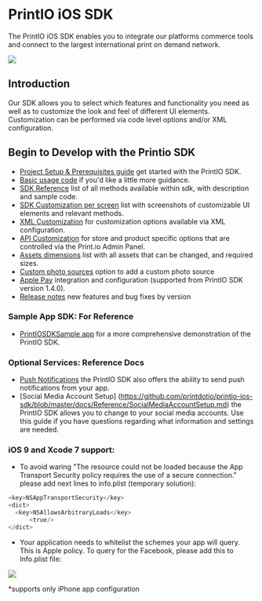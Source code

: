 PrintIO iOS SDK
===============

The PrintIO iOS SDK enables you to integrate our platforms commerce tools and connect to the largest international print on demand network.

![](https://dl.dropboxusercontent.com/u/19321066/printIO/printio_sdk_screens.png)

## Introduction

Our SDK allows you to select which features and functionality you need as well as to customize the look and feel of different UI elements. Customization can be performed via code level options and/or XML configuration.

## Begin to Develop with the Printio SDK

- [Project Setup & Prerequisites guide](https://github.com/printdotio/printio-ios-sdk/blob/master/docs/Step-1-project_setup.md) get started with the PrintIO SDK.
- [Basic usage code](https://github.com/printdotio/printio-ios-sdk/blob/master/docs/Step-2-quick_start_code.md) if you'd like a little more guidance.
- [SDK Reference](https://github.com/printdotio/printio-ios-sdk/blob/master/docs/code_customization.md) list of all methods available within sdk, with description and sample code.
- [SDK Customization per screen](https://github.com/printdotio/printio-ios-sdk/blob/master/docs/specific_page_methods.md) list with screenshots of customizable UI elements and relevant methods.
- [XML Customization](https://github.com/printdotio/printio-ios-sdk/blob/master/docs/xml_customization_new.md) for  customization options available via XML configuration.
- [API Customization](https://github.com/printdotio/printio-ios-sdk/blob/master/docs/adminpanel_customization.md) for store and product specific options that are controlled via the Print.io Admin Panel.
- [Assets dimensions](https://github.com/printdotio/printio-ios-sdk/blob/master/docs/Reference/dimensions_of_assets.md) list with all assets that can be changed, and required sizes.
- [Custom photo sources](https://github.com/printdotio/printio-ios-sdk/blob/master/docs/Photo-Sources/custom_photo_sources.md) option to add a custom photo source
- [Apple Pay](https://github.com/printdotio/printio-ios-sdk/blob/master/docs/apple_pay_integration.md) integration and configuration (supported from PrintIO SDK version 1.4.0).
- [Release notes](https://github.com/printdotio/printio-ios-sdk/blob/master/ReleaseNotes.md) new features and bug fixes by version

### Sample App SDK: For Reference
- [PrintIOSDKSample app](https://github.com/printdotio/printio-ios-example) for a more comprehensive demonstration of the PrintIO SDK.

### Optional Services: Reference Docs
- [Push Notifications](https://github.com/printdotio/printio-ios-sdk/blob/master/docs/Reference/PUSH_NOTIFICATIONS.md) the PrintIO SDK also offers the ability to send push notifications from your app.
- [Social Media Account Setup] (https://github.com/printdotio/printio-ios-sdk/blob/master/docs/Reference/SocialMediaAccountSetup.md) the PrintIO SDK allows you to change to your social media accounts. Use this guide if you have questions regarding what information and settings are needed.

### iOS 9 and Xcode 7 support:
- To avoid waring "The resource could not be loaded because the App Transport Security policy requires the use of a secure connection." please add next lines to info.plist (temporary solution):
```Objective-C
<key>NSAppTransportSecurity</key>
<dict>
  <key>NSAllowsArbitraryLoads</key>
      <true/>
</dict>
```

- Your application needs to whitelist the schemes your app will query. This is Apple policy. To query for the Facebook, please add this to Info.plist file:

![](https://dl.dropboxusercontent.com/u/19321066/printIO/Screen%20Shot%202015-11-05%20at%2011.30.11%20AM.png)



*supports only iPhone app configuration
